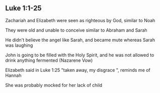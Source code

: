 ## Luke 1:1-25


Zachariah and Elizabeth were seen as righteous by God, similar to Noah

They were old and unable to conceive similar to Abraham and Sarah

He didn't believe the angel like Sarah, and became mute whereas Sarah was laughing

John is going to be filled with the Holy Spirit, and he was not allowed to drink anything fermented (Nazarene Vow)

Elizabeth said in Luke 1:25 "taken away, my disgrace ", reminds me of Hannah

She was probably mocked for her lack of child




